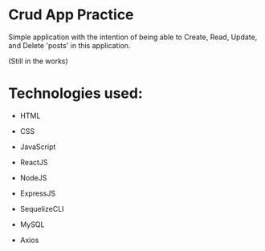 # Crud App Practice

Simple application with the intention of being able to Create, Read, Update, and Delete 'posts' in this
application.

(Still in the works)

# Technologies used:

- HTML

- CSS

- JavaScript

- ReactJS

- NodeJS

- ExpressJS

- SequelizeCLI

- MySQL

- Axios


